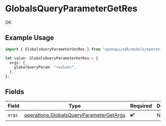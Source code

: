 # GlobalsQueryParameterGetRes

OK

## Example Usage

```typescript
import { GlobalsQueryParameterGetRes } from "openapi/sdk/models/operations";

let value: GlobalsQueryParameterGetRes = {
  args: {
    globalQueryParam: "<value>",
  },
};
```

## Fields

| Field                                                                                                     | Type                                                                                                      | Required                                                                                                  | Description                                                                                               |
| --------------------------------------------------------------------------------------------------------- | --------------------------------------------------------------------------------------------------------- | --------------------------------------------------------------------------------------------------------- | --------------------------------------------------------------------------------------------------------- |
| `args`                                                                                                    | [operations.GlobalsQueryParameterGetArgs](../../../sdk/models/operations/globalsqueryparametergetargs.md) | :heavy_check_mark:                                                                                        | N/A                                                                                                       |